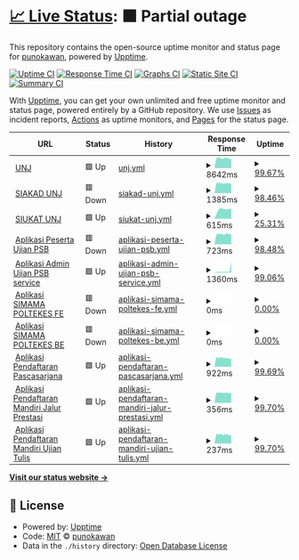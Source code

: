 # [📈 Live Status](https://https://punokawan.github.io/uptime_server_unj): <!--live status--> **🟧 Partial outage**

This repository contains the open-source uptime monitor and status page for [punokawan](https://https://punokawan.github.io/uptime_server_unj/), powered by [Upptime](https://github.com/upptime/upptime).

[![Uptime CI](https://github.com/koj-co/upptime/workflows/Uptime%20CI/badge.svg)](https://github.com/koj-co/upptime/actions?query=workflow%3A%22Uptime+CI%22)
[![Response Time CI](https://github.com/koj-co/upptime/workflows/Response%20Time%20CI/badge.svg)](https://github.com/koj-co/upptime/actions?query=workflow%3A%22Response+Time+CI%22)
[![Graphs CI](https://github.com/koj-co/upptime/workflows/Graphs%20CI/badge.svg)](https://github.com/koj-co/upptime/actions?query=workflow%3A%22Graphs+CI%22)
[![Static Site CI](https://github.com/koj-co/upptime/workflows/Static%20Site%20CI/badge.svg)](https://github.com/koj-co/upptime/actions?query=workflow%3A%22Static+Site+CI%22)
[![Summary CI](https://github.com/koj-co/upptime/workflows/Summary%20CI/badge.svg)](https://github.com/koj-co/upptime/actions?query=workflow%3A%22Summary+CI%22)

With [Upptime](https://upptime.js.org), you can get your own unlimited and free uptime monitor and status page, powered entirely by a GitHub repository. We use [Issues](https://github.com/punokawan/upptime_server_unj/issues) as incident reports, [Actions](https://github.com/punokawan/upptime_server_unj/actions) as uptime monitors, and [Pages](https://https://punokawan.github.io/uptime_server_unj/) for the status page.

<!--start: status pages-->
<!-- This summary is generated by Upptime (https://github.com/upptime/upptime) -->
<!-- Do not edit this manually, your changes will be overwritten -->
<!-- prettier-ignore -->
| URL | Status | History | Response Time | Uptime |
| --- | ------ | ------- | ------------- | ------ |
| <img alt="" src="https://favicons.githubusercontent.com/unj.ac.id" height="13"> [UNJ](http://unj.ac.id) | 🟩 Up | [unj.yml](https://github.com/punokawan/uptime_website_unj/commits/HEAD/history/unj.yml) | <details><summary><img alt="Response time graph" src="./graphs/unj/response-time-week.png" height="20"> 8642ms</summary><br><a href="https://punokawan.github.io/uptime_website_unj/history/unj"><img alt="Response time 8495" src="https://img.shields.io/endpoint?url=https%3A%2F%2Fraw.githubusercontent.com%2Fpunokawan%2Fuptime_website_unj%2FHEAD%2Fapi%2Funj%2Fresponse-time.json"></a><br><a href="https://punokawan.github.io/uptime_website_unj/history/unj"><img alt="24-hour response time 7956" src="https://img.shields.io/endpoint?url=https%3A%2F%2Fraw.githubusercontent.com%2Fpunokawan%2Fuptime_website_unj%2FHEAD%2Fapi%2Funj%2Fresponse-time-day.json"></a><br><a href="https://punokawan.github.io/uptime_website_unj/history/unj"><img alt="7-day response time 8642" src="https://img.shields.io/endpoint?url=https%3A%2F%2Fraw.githubusercontent.com%2Fpunokawan%2Fuptime_website_unj%2FHEAD%2Fapi%2Funj%2Fresponse-time-week.json"></a><br><a href="https://punokawan.github.io/uptime_website_unj/history/unj"><img alt="30-day response time 8524" src="https://img.shields.io/endpoint?url=https%3A%2F%2Fraw.githubusercontent.com%2Fpunokawan%2Fuptime_website_unj%2FHEAD%2Fapi%2Funj%2Fresponse-time-month.json"></a><br><a href="https://punokawan.github.io/uptime_website_unj/history/unj"><img alt="1-year response time 8495" src="https://img.shields.io/endpoint?url=https%3A%2F%2Fraw.githubusercontent.com%2Fpunokawan%2Fuptime_website_unj%2FHEAD%2Fapi%2Funj%2Fresponse-time-year.json"></a></details> | <details><summary><a href="https://punokawan.github.io/uptime_website_unj/history/unj">99.67%</a></summary><a href="https://punokawan.github.io/uptime_website_unj/history/unj"><img alt="All-time uptime 99.66%" src="https://img.shields.io/endpoint?url=https%3A%2F%2Fraw.githubusercontent.com%2Fpunokawan%2Fuptime_website_unj%2FHEAD%2Fapi%2Funj%2Fuptime.json"></a><br><a href="https://punokawan.github.io/uptime_website_unj/history/unj"><img alt="24-hour uptime 100.00%" src="https://img.shields.io/endpoint?url=https%3A%2F%2Fraw.githubusercontent.com%2Fpunokawan%2Fuptime_website_unj%2FHEAD%2Fapi%2Funj%2Fuptime-day.json"></a><br><a href="https://punokawan.github.io/uptime_website_unj/history/unj"><img alt="7-day uptime 99.67%" src="https://img.shields.io/endpoint?url=https%3A%2F%2Fraw.githubusercontent.com%2Fpunokawan%2Fuptime_website_unj%2FHEAD%2Fapi%2Funj%2Fuptime-week.json"></a><br><a href="https://punokawan.github.io/uptime_website_unj/history/unj"><img alt="30-day uptime 99.92%" src="https://img.shields.io/endpoint?url=https%3A%2F%2Fraw.githubusercontent.com%2Fpunokawan%2Fuptime_website_unj%2FHEAD%2Fapi%2Funj%2Fuptime-month.json"></a><br><a href="https://punokawan.github.io/uptime_website_unj/history/unj"><img alt="1-year uptime 99.66%" src="https://img.shields.io/endpoint?url=https%3A%2F%2Fraw.githubusercontent.com%2Fpunokawan%2Fuptime_website_unj%2FHEAD%2Fapi%2Funj%2Fuptime-year.json"></a></details>
| <img alt="" src="https://favicons.githubusercontent.com/siakad.unj.ac.id" height="13"> [SIAKAD UNJ](http://siakad.unj.ac.id) | 🟥 Down | [siakad-unj.yml](https://github.com/punokawan/uptime_website_unj/commits/HEAD/history/siakad-unj.yml) | <details><summary><img alt="Response time graph" src="./graphs/siakad-unj/response-time-week.png" height="20"> 1385ms</summary><br><a href="https://punokawan.github.io/uptime_website_unj/history/siakad-unj"><img alt="Response time 2992" src="https://img.shields.io/endpoint?url=https%3A%2F%2Fraw.githubusercontent.com%2Fpunokawan%2Fuptime_website_unj%2FHEAD%2Fapi%2Fsiakad-unj%2Fresponse-time.json"></a><br><a href="https://punokawan.github.io/uptime_website_unj/history/siakad-unj"><img alt="24-hour response time 0" src="https://img.shields.io/endpoint?url=https%3A%2F%2Fraw.githubusercontent.com%2Fpunokawan%2Fuptime_website_unj%2FHEAD%2Fapi%2Fsiakad-unj%2Fresponse-time-day.json"></a><br><a href="https://punokawan.github.io/uptime_website_unj/history/siakad-unj"><img alt="7-day response time 1385" src="https://img.shields.io/endpoint?url=https%3A%2F%2Fraw.githubusercontent.com%2Fpunokawan%2Fuptime_website_unj%2FHEAD%2Fapi%2Fsiakad-unj%2Fresponse-time-week.json"></a><br><a href="https://punokawan.github.io/uptime_website_unj/history/siakad-unj"><img alt="30-day response time 5016" src="https://img.shields.io/endpoint?url=https%3A%2F%2Fraw.githubusercontent.com%2Fpunokawan%2Fuptime_website_unj%2FHEAD%2Fapi%2Fsiakad-unj%2Fresponse-time-month.json"></a><br><a href="https://punokawan.github.io/uptime_website_unj/history/siakad-unj"><img alt="1-year response time 2992" src="https://img.shields.io/endpoint?url=https%3A%2F%2Fraw.githubusercontent.com%2Fpunokawan%2Fuptime_website_unj%2FHEAD%2Fapi%2Fsiakad-unj%2Fresponse-time-year.json"></a></details> | <details><summary><a href="https://punokawan.github.io/uptime_website_unj/history/siakad-unj">98.46%</a></summary><a href="https://punokawan.github.io/uptime_website_unj/history/siakad-unj"><img alt="All-time uptime 99.54%" src="https://img.shields.io/endpoint?url=https%3A%2F%2Fraw.githubusercontent.com%2Fpunokawan%2Fuptime_website_unj%2FHEAD%2Fapi%2Fsiakad-unj%2Fuptime.json"></a><br><a href="https://punokawan.github.io/uptime_website_unj/history/siakad-unj"><img alt="24-hour uptime 91.53%" src="https://img.shields.io/endpoint?url=https%3A%2F%2Fraw.githubusercontent.com%2Fpunokawan%2Fuptime_website_unj%2FHEAD%2Fapi%2Fsiakad-unj%2Fuptime-day.json"></a><br><a href="https://punokawan.github.io/uptime_website_unj/history/siakad-unj"><img alt="7-day uptime 98.46%" src="https://img.shields.io/endpoint?url=https%3A%2F%2Fraw.githubusercontent.com%2Fpunokawan%2Fuptime_website_unj%2FHEAD%2Fapi%2Fsiakad-unj%2Fuptime-week.json"></a><br><a href="https://punokawan.github.io/uptime_website_unj/history/siakad-unj"><img alt="30-day uptime 98.91%" src="https://img.shields.io/endpoint?url=https%3A%2F%2Fraw.githubusercontent.com%2Fpunokawan%2Fuptime_website_unj%2FHEAD%2Fapi%2Fsiakad-unj%2Fuptime-month.json"></a><br><a href="https://punokawan.github.io/uptime_website_unj/history/siakad-unj"><img alt="1-year uptime 99.54%" src="https://img.shields.io/endpoint?url=https%3A%2F%2Fraw.githubusercontent.com%2Fpunokawan%2Fuptime_website_unj%2FHEAD%2Fapi%2Fsiakad-unj%2Fuptime-year.json"></a></details>
| <img alt="" src="https://favicons.githubusercontent.com/siukat.unj.ac.id" height="13"> [SIUKAT UNJ](http://siukat.unj.ac.id) | 🟩 Up | [siukat-unj.yml](https://github.com/punokawan/uptime_website_unj/commits/HEAD/history/siukat-unj.yml) | <details><summary><img alt="Response time graph" src="./graphs/siukat-unj/response-time-week.png" height="20"> 615ms</summary><br><a href="https://punokawan.github.io/uptime_website_unj/history/siukat-unj"><img alt="Response time 615" src="https://img.shields.io/endpoint?url=https%3A%2F%2Fraw.githubusercontent.com%2Fpunokawan%2Fuptime_website_unj%2FHEAD%2Fapi%2Fsiukat-unj%2Fresponse-time.json"></a><br><a href="https://punokawan.github.io/uptime_website_unj/history/siukat-unj"><img alt="24-hour response time 625" src="https://img.shields.io/endpoint?url=https%3A%2F%2Fraw.githubusercontent.com%2Fpunokawan%2Fuptime_website_unj%2FHEAD%2Fapi%2Fsiukat-unj%2Fresponse-time-day.json"></a><br><a href="https://punokawan.github.io/uptime_website_unj/history/siukat-unj"><img alt="7-day response time 615" src="https://img.shields.io/endpoint?url=https%3A%2F%2Fraw.githubusercontent.com%2Fpunokawan%2Fuptime_website_unj%2FHEAD%2Fapi%2Fsiukat-unj%2Fresponse-time-week.json"></a><br><a href="https://punokawan.github.io/uptime_website_unj/history/siukat-unj"><img alt="30-day response time 615" src="https://img.shields.io/endpoint?url=https%3A%2F%2Fraw.githubusercontent.com%2Fpunokawan%2Fuptime_website_unj%2FHEAD%2Fapi%2Fsiukat-unj%2Fresponse-time-month.json"></a><br><a href="https://punokawan.github.io/uptime_website_unj/history/siukat-unj"><img alt="1-year response time 615" src="https://img.shields.io/endpoint?url=https%3A%2F%2Fraw.githubusercontent.com%2Fpunokawan%2Fuptime_website_unj%2FHEAD%2Fapi%2Fsiukat-unj%2Fresponse-time-year.json"></a></details> | <details><summary><a href="https://punokawan.github.io/uptime_website_unj/history/siukat-unj">25.31%</a></summary><a href="https://punokawan.github.io/uptime_website_unj/history/siukat-unj"><img alt="All-time uptime 2.45%" src="https://img.shields.io/endpoint?url=https%3A%2F%2Fraw.githubusercontent.com%2Fpunokawan%2Fuptime_website_unj%2FHEAD%2Fapi%2Fsiukat-unj%2Fuptime.json"></a><br><a href="https://punokawan.github.io/uptime_website_unj/history/siukat-unj"><img alt="24-hour uptime 100.00%" src="https://img.shields.io/endpoint?url=https%3A%2F%2Fraw.githubusercontent.com%2Fpunokawan%2Fuptime_website_unj%2FHEAD%2Fapi%2Fsiukat-unj%2Fuptime-day.json"></a><br><a href="https://punokawan.github.io/uptime_website_unj/history/siukat-unj"><img alt="7-day uptime 25.31%" src="https://img.shields.io/endpoint?url=https%3A%2F%2Fraw.githubusercontent.com%2Fpunokawan%2Fuptime_website_unj%2FHEAD%2Fapi%2Fsiukat-unj%2Fuptime-week.json"></a><br><a href="https://punokawan.github.io/uptime_website_unj/history/siukat-unj"><img alt="30-day uptime 13.78%" src="https://img.shields.io/endpoint?url=https%3A%2F%2Fraw.githubusercontent.com%2Fpunokawan%2Fuptime_website_unj%2FHEAD%2Fapi%2Fsiukat-unj%2Fuptime-month.json"></a><br><a href="https://punokawan.github.io/uptime_website_unj/history/siukat-unj"><img alt="1-year uptime 2.45%" src="https://img.shields.io/endpoint?url=https%3A%2F%2Fraw.githubusercontent.com%2Fpunokawan%2Fuptime_website_unj%2FHEAD%2Fapi%2Fsiukat-unj%2Fuptime-year.json"></a></details>
| <img alt="" src="https://favicons.githubusercontent.com/103.8.12.221" height="13"> [Aplikasi Peserta Ujian PSB](http://103.8.12.221/login) | 🟥 Down | [aplikasi-peserta-ujian-psb.yml](https://github.com/punokawan/uptime_website_unj/commits/HEAD/history/aplikasi-peserta-ujian-psb.yml) | <details><summary><img alt="Response time graph" src="./graphs/aplikasi-peserta-ujian-psb/response-time-week.png" height="20"> 723ms</summary><br><a href="https://punokawan.github.io/uptime_website_unj/history/aplikasi-peserta-ujian-psb"><img alt="Response time 758" src="https://img.shields.io/endpoint?url=https%3A%2F%2Fraw.githubusercontent.com%2Fpunokawan%2Fuptime_website_unj%2FHEAD%2Fapi%2Faplikasi-peserta-ujian-psb%2Fresponse-time.json"></a><br><a href="https://punokawan.github.io/uptime_website_unj/history/aplikasi-peserta-ujian-psb"><img alt="24-hour response time 0" src="https://img.shields.io/endpoint?url=https%3A%2F%2Fraw.githubusercontent.com%2Fpunokawan%2Fuptime_website_unj%2FHEAD%2Fapi%2Faplikasi-peserta-ujian-psb%2Fresponse-time-day.json"></a><br><a href="https://punokawan.github.io/uptime_website_unj/history/aplikasi-peserta-ujian-psb"><img alt="7-day response time 723" src="https://img.shields.io/endpoint?url=https%3A%2F%2Fraw.githubusercontent.com%2Fpunokawan%2Fuptime_website_unj%2FHEAD%2Fapi%2Faplikasi-peserta-ujian-psb%2Fresponse-time-week.json"></a><br><a href="https://punokawan.github.io/uptime_website_unj/history/aplikasi-peserta-ujian-psb"><img alt="30-day response time 762" src="https://img.shields.io/endpoint?url=https%3A%2F%2Fraw.githubusercontent.com%2Fpunokawan%2Fuptime_website_unj%2FHEAD%2Fapi%2Faplikasi-peserta-ujian-psb%2Fresponse-time-month.json"></a><br><a href="https://punokawan.github.io/uptime_website_unj/history/aplikasi-peserta-ujian-psb"><img alt="1-year response time 758" src="https://img.shields.io/endpoint?url=https%3A%2F%2Fraw.githubusercontent.com%2Fpunokawan%2Fuptime_website_unj%2FHEAD%2Fapi%2Faplikasi-peserta-ujian-psb%2Fresponse-time-year.json"></a></details> | <details><summary><a href="https://punokawan.github.io/uptime_website_unj/history/aplikasi-peserta-ujian-psb">98.48%</a></summary><a href="https://punokawan.github.io/uptime_website_unj/history/aplikasi-peserta-ujian-psb"><img alt="All-time uptime 99.43%" src="https://img.shields.io/endpoint?url=https%3A%2F%2Fraw.githubusercontent.com%2Fpunokawan%2Fuptime_website_unj%2FHEAD%2Fapi%2Faplikasi-peserta-ujian-psb%2Fuptime.json"></a><br><a href="https://punokawan.github.io/uptime_website_unj/history/aplikasi-peserta-ujian-psb"><img alt="24-hour uptime 91.56%" src="https://img.shields.io/endpoint?url=https%3A%2F%2Fraw.githubusercontent.com%2Fpunokawan%2Fuptime_website_unj%2FHEAD%2Fapi%2Faplikasi-peserta-ujian-psb%2Fuptime-day.json"></a><br><a href="https://punokawan.github.io/uptime_website_unj/history/aplikasi-peserta-ujian-psb"><img alt="7-day uptime 98.48%" src="https://img.shields.io/endpoint?url=https%3A%2F%2Fraw.githubusercontent.com%2Fpunokawan%2Fuptime_website_unj%2FHEAD%2Fapi%2Faplikasi-peserta-ujian-psb%2Fuptime-week.json"></a><br><a href="https://punokawan.github.io/uptime_website_unj/history/aplikasi-peserta-ujian-psb"><img alt="30-day uptime 99.41%" src="https://img.shields.io/endpoint?url=https%3A%2F%2Fraw.githubusercontent.com%2Fpunokawan%2Fuptime_website_unj%2FHEAD%2Fapi%2Faplikasi-peserta-ujian-psb%2Fuptime-month.json"></a><br><a href="https://punokawan.github.io/uptime_website_unj/history/aplikasi-peserta-ujian-psb"><img alt="1-year uptime 99.43%" src="https://img.shields.io/endpoint?url=https%3A%2F%2Fraw.githubusercontent.com%2Fpunokawan%2Fuptime_website_unj%2FHEAD%2Fapi%2Faplikasi-peserta-ujian-psb%2Fuptime-year.json"></a></details>
| <img alt="" src="https://favicons.githubusercontent.com/103.8.12.221" height="13"> [Aplikasi Admin Ujian PSB service](http://103.8.12.221:3000/) | 🟩 Up | [aplikasi-admin-ujian-psb-service.yml](https://github.com/punokawan/uptime_website_unj/commits/HEAD/history/aplikasi-admin-ujian-psb-service.yml) | <details><summary><img alt="Response time graph" src="./graphs/aplikasi-admin-ujian-psb-service/response-time-week.png" height="20"> 1360ms</summary><br><a href="https://punokawan.github.io/uptime_website_unj/history/aplikasi-admin-ujian-psb-service"><img alt="Response time 676" src="https://img.shields.io/endpoint?url=https%3A%2F%2Fraw.githubusercontent.com%2Fpunokawan%2Fuptime_website_unj%2FHEAD%2Fapi%2Faplikasi-admin-ujian-psb-service%2Fresponse-time.json"></a><br><a href="https://punokawan.github.io/uptime_website_unj/history/aplikasi-admin-ujian-psb-service"><img alt="24-hour response time 7560" src="https://img.shields.io/endpoint?url=https%3A%2F%2Fraw.githubusercontent.com%2Fpunokawan%2Fuptime_website_unj%2FHEAD%2Fapi%2Faplikasi-admin-ujian-psb-service%2Fresponse-time-day.json"></a><br><a href="https://punokawan.github.io/uptime_website_unj/history/aplikasi-admin-ujian-psb-service"><img alt="7-day response time 1360" src="https://img.shields.io/endpoint?url=https%3A%2F%2Fraw.githubusercontent.com%2Fpunokawan%2Fuptime_website_unj%2FHEAD%2Fapi%2Faplikasi-admin-ujian-psb-service%2Fresponse-time-week.json"></a><br><a href="https://punokawan.github.io/uptime_website_unj/history/aplikasi-admin-ujian-psb-service"><img alt="30-day response time 711" src="https://img.shields.io/endpoint?url=https%3A%2F%2Fraw.githubusercontent.com%2Fpunokawan%2Fuptime_website_unj%2FHEAD%2Fapi%2Faplikasi-admin-ujian-psb-service%2Fresponse-time-month.json"></a><br><a href="https://punokawan.github.io/uptime_website_unj/history/aplikasi-admin-ujian-psb-service"><img alt="1-year response time 676" src="https://img.shields.io/endpoint?url=https%3A%2F%2Fraw.githubusercontent.com%2Fpunokawan%2Fuptime_website_unj%2FHEAD%2Fapi%2Faplikasi-admin-ujian-psb-service%2Fresponse-time-year.json"></a></details> | <details><summary><a href="https://punokawan.github.io/uptime_website_unj/history/aplikasi-admin-ujian-psb-service">99.06%</a></summary><a href="https://punokawan.github.io/uptime_website_unj/history/aplikasi-admin-ujian-psb-service"><img alt="All-time uptime 99.56%" src="https://img.shields.io/endpoint?url=https%3A%2F%2Fraw.githubusercontent.com%2Fpunokawan%2Fuptime_website_unj%2FHEAD%2Fapi%2Faplikasi-admin-ujian-psb-service%2Fuptime.json"></a><br><a href="https://punokawan.github.io/uptime_website_unj/history/aplikasi-admin-ujian-psb-service"><img alt="24-hour uptime 95.63%" src="https://img.shields.io/endpoint?url=https%3A%2F%2Fraw.githubusercontent.com%2Fpunokawan%2Fuptime_website_unj%2FHEAD%2Fapi%2Faplikasi-admin-ujian-psb-service%2Fuptime-day.json"></a><br><a href="https://punokawan.github.io/uptime_website_unj/history/aplikasi-admin-ujian-psb-service"><img alt="7-day uptime 99.06%" src="https://img.shields.io/endpoint?url=https%3A%2F%2Fraw.githubusercontent.com%2Fpunokawan%2Fuptime_website_unj%2FHEAD%2Fapi%2Faplikasi-admin-ujian-psb-service%2Fuptime-week.json"></a><br><a href="https://punokawan.github.io/uptime_website_unj/history/aplikasi-admin-ujian-psb-service"><img alt="30-day uptime 99.55%" src="https://img.shields.io/endpoint?url=https%3A%2F%2Fraw.githubusercontent.com%2Fpunokawan%2Fuptime_website_unj%2FHEAD%2Fapi%2Faplikasi-admin-ujian-psb-service%2Fuptime-month.json"></a><br><a href="https://punokawan.github.io/uptime_website_unj/history/aplikasi-admin-ujian-psb-service"><img alt="1-year uptime 99.56%" src="https://img.shields.io/endpoint?url=https%3A%2F%2Fraw.githubusercontent.com%2Fpunokawan%2Fuptime_website_unj%2FHEAD%2Fapi%2Faplikasi-admin-ujian-psb-service%2Fuptime-year.json"></a></details>
| <img alt="" src="https://favicons.githubusercontent.com/103.74.143.73" height="13"> [Aplikasi SIMAMA POLTEKES FE](http://103.74.143.73/) | 🟥 Down | [aplikasi-simama-poltekes-fe.yml](https://github.com/punokawan/uptime_website_unj/commits/HEAD/history/aplikasi-simama-poltekes-fe.yml) | <details><summary><img alt="Response time graph" src="./graphs/aplikasi-simama-poltekes-fe/response-time-week.png" height="20"> 0ms</summary><br><a href="https://punokawan.github.io/uptime_website_unj/history/aplikasi-simama-poltekes-fe"><img alt="Response time 0" src="https://img.shields.io/endpoint?url=https%3A%2F%2Fraw.githubusercontent.com%2Fpunokawan%2Fuptime_website_unj%2FHEAD%2Fapi%2Faplikasi-simama-poltekes-fe%2Fresponse-time.json"></a><br><a href="https://punokawan.github.io/uptime_website_unj/history/aplikasi-simama-poltekes-fe"><img alt="24-hour response time 0" src="https://img.shields.io/endpoint?url=https%3A%2F%2Fraw.githubusercontent.com%2Fpunokawan%2Fuptime_website_unj%2FHEAD%2Fapi%2Faplikasi-simama-poltekes-fe%2Fresponse-time-day.json"></a><br><a href="https://punokawan.github.io/uptime_website_unj/history/aplikasi-simama-poltekes-fe"><img alt="7-day response time 0" src="https://img.shields.io/endpoint?url=https%3A%2F%2Fraw.githubusercontent.com%2Fpunokawan%2Fuptime_website_unj%2FHEAD%2Fapi%2Faplikasi-simama-poltekes-fe%2Fresponse-time-week.json"></a><br><a href="https://punokawan.github.io/uptime_website_unj/history/aplikasi-simama-poltekes-fe"><img alt="30-day response time 0" src="https://img.shields.io/endpoint?url=https%3A%2F%2Fraw.githubusercontent.com%2Fpunokawan%2Fuptime_website_unj%2FHEAD%2Fapi%2Faplikasi-simama-poltekes-fe%2Fresponse-time-month.json"></a><br><a href="https://punokawan.github.io/uptime_website_unj/history/aplikasi-simama-poltekes-fe"><img alt="1-year response time 0" src="https://img.shields.io/endpoint?url=https%3A%2F%2Fraw.githubusercontent.com%2Fpunokawan%2Fuptime_website_unj%2FHEAD%2Fapi%2Faplikasi-simama-poltekes-fe%2Fresponse-time-year.json"></a></details> | <details><summary><a href="https://punokawan.github.io/uptime_website_unj/history/aplikasi-simama-poltekes-fe">0.00%</a></summary><a href="https://punokawan.github.io/uptime_website_unj/history/aplikasi-simama-poltekes-fe"><img alt="All-time uptime 0.00%" src="https://img.shields.io/endpoint?url=https%3A%2F%2Fraw.githubusercontent.com%2Fpunokawan%2Fuptime_website_unj%2FHEAD%2Fapi%2Faplikasi-simama-poltekes-fe%2Fuptime.json"></a><br><a href="https://punokawan.github.io/uptime_website_unj/history/aplikasi-simama-poltekes-fe"><img alt="24-hour uptime 0.00%" src="https://img.shields.io/endpoint?url=https%3A%2F%2Fraw.githubusercontent.com%2Fpunokawan%2Fuptime_website_unj%2FHEAD%2Fapi%2Faplikasi-simama-poltekes-fe%2Fuptime-day.json"></a><br><a href="https://punokawan.github.io/uptime_website_unj/history/aplikasi-simama-poltekes-fe"><img alt="7-day uptime 0.00%" src="https://img.shields.io/endpoint?url=https%3A%2F%2Fraw.githubusercontent.com%2Fpunokawan%2Fuptime_website_unj%2FHEAD%2Fapi%2Faplikasi-simama-poltekes-fe%2Fuptime-week.json"></a><br><a href="https://punokawan.github.io/uptime_website_unj/history/aplikasi-simama-poltekes-fe"><img alt="30-day uptime 7.96%" src="https://img.shields.io/endpoint?url=https%3A%2F%2Fraw.githubusercontent.com%2Fpunokawan%2Fuptime_website_unj%2FHEAD%2Fapi%2Faplikasi-simama-poltekes-fe%2Fuptime-month.json"></a><br><a href="https://punokawan.github.io/uptime_website_unj/history/aplikasi-simama-poltekes-fe"><img alt="1-year uptime 0.00%" src="https://img.shields.io/endpoint?url=https%3A%2F%2Fraw.githubusercontent.com%2Fpunokawan%2Fuptime_website_unj%2FHEAD%2Fapi%2Faplikasi-simama-poltekes-fe%2Fuptime-year.json"></a></details>
| <img alt="" src="https://favicons.githubusercontent.com/103.74.143.73" height="13"> [Aplikasi SIMAMA POLTEKES BE](http://103.74.143.73:3000/) | 🟥 Down | [aplikasi-simama-poltekes-be.yml](https://github.com/punokawan/uptime_website_unj/commits/HEAD/history/aplikasi-simama-poltekes-be.yml) | <details><summary><img alt="Response time graph" src="./graphs/aplikasi-simama-poltekes-be/response-time-week.png" height="20"> 0ms</summary><br><a href="https://punokawan.github.io/uptime_website_unj/history/aplikasi-simama-poltekes-be"><img alt="Response time 446" src="https://img.shields.io/endpoint?url=https%3A%2F%2Fraw.githubusercontent.com%2Fpunokawan%2Fuptime_website_unj%2FHEAD%2Fapi%2Faplikasi-simama-poltekes-be%2Fresponse-time.json"></a><br><a href="https://punokawan.github.io/uptime_website_unj/history/aplikasi-simama-poltekes-be"><img alt="24-hour response time 0" src="https://img.shields.io/endpoint?url=https%3A%2F%2Fraw.githubusercontent.com%2Fpunokawan%2Fuptime_website_unj%2FHEAD%2Fapi%2Faplikasi-simama-poltekes-be%2Fresponse-time-day.json"></a><br><a href="https://punokawan.github.io/uptime_website_unj/history/aplikasi-simama-poltekes-be"><img alt="7-day response time 0" src="https://img.shields.io/endpoint?url=https%3A%2F%2Fraw.githubusercontent.com%2Fpunokawan%2Fuptime_website_unj%2FHEAD%2Fapi%2Faplikasi-simama-poltekes-be%2Fresponse-time-week.json"></a><br><a href="https://punokawan.github.io/uptime_website_unj/history/aplikasi-simama-poltekes-be"><img alt="30-day response time 0" src="https://img.shields.io/endpoint?url=https%3A%2F%2Fraw.githubusercontent.com%2Fpunokawan%2Fuptime_website_unj%2FHEAD%2Fapi%2Faplikasi-simama-poltekes-be%2Fresponse-time-month.json"></a><br><a href="https://punokawan.github.io/uptime_website_unj/history/aplikasi-simama-poltekes-be"><img alt="1-year response time 446" src="https://img.shields.io/endpoint?url=https%3A%2F%2Fraw.githubusercontent.com%2Fpunokawan%2Fuptime_website_unj%2FHEAD%2Fapi%2Faplikasi-simama-poltekes-be%2Fresponse-time-year.json"></a></details> | <details><summary><a href="https://punokawan.github.io/uptime_website_unj/history/aplikasi-simama-poltekes-be">0.00%</a></summary><a href="https://punokawan.github.io/uptime_website_unj/history/aplikasi-simama-poltekes-be"><img alt="All-time uptime 2.68%" src="https://img.shields.io/endpoint?url=https%3A%2F%2Fraw.githubusercontent.com%2Fpunokawan%2Fuptime_website_unj%2FHEAD%2Fapi%2Faplikasi-simama-poltekes-be%2Fuptime.json"></a><br><a href="https://punokawan.github.io/uptime_website_unj/history/aplikasi-simama-poltekes-be"><img alt="24-hour uptime 0.00%" src="https://img.shields.io/endpoint?url=https%3A%2F%2Fraw.githubusercontent.com%2Fpunokawan%2Fuptime_website_unj%2FHEAD%2Fapi%2Faplikasi-simama-poltekes-be%2Fuptime-day.json"></a><br><a href="https://punokawan.github.io/uptime_website_unj/history/aplikasi-simama-poltekes-be"><img alt="7-day uptime 0.00%" src="https://img.shields.io/endpoint?url=https%3A%2F%2Fraw.githubusercontent.com%2Fpunokawan%2Fuptime_website_unj%2FHEAD%2Fapi%2Faplikasi-simama-poltekes-be%2Fuptime-week.json"></a><br><a href="https://punokawan.github.io/uptime_website_unj/history/aplikasi-simama-poltekes-be"><img alt="30-day uptime 7.96%" src="https://img.shields.io/endpoint?url=https%3A%2F%2Fraw.githubusercontent.com%2Fpunokawan%2Fuptime_website_unj%2FHEAD%2Fapi%2Faplikasi-simama-poltekes-be%2Fuptime-month.json"></a><br><a href="https://punokawan.github.io/uptime_website_unj/history/aplikasi-simama-poltekes-be"><img alt="1-year uptime 2.68%" src="https://img.shields.io/endpoint?url=https%3A%2F%2Fraw.githubusercontent.com%2Fpunokawan%2Fuptime_website_unj%2FHEAD%2Fapi%2Faplikasi-simama-poltekes-be%2Fuptime-year.json"></a></details>
| <img alt="" src="https://favicons.githubusercontent.com/pendaftaran.unj.ac.id" height="13"> [Aplikasi Pendaftaran Pascasarjana](http://pendaftaran.unj.ac.id/pascasarjana/) | 🟩 Up | [aplikasi-pendaftaran-pascasarjana.yml](https://github.com/punokawan/uptime_website_unj/commits/HEAD/history/aplikasi-pendaftaran-pascasarjana.yml) | <details><summary><img alt="Response time graph" src="./graphs/aplikasi-pendaftaran-pascasarjana/response-time-week.png" height="20"> 922ms</summary><br><a href="https://punokawan.github.io/uptime_website_unj/history/aplikasi-pendaftaran-pascasarjana"><img alt="Response time 929" src="https://img.shields.io/endpoint?url=https%3A%2F%2Fraw.githubusercontent.com%2Fpunokawan%2Fuptime_website_unj%2FHEAD%2Fapi%2Faplikasi-pendaftaran-pascasarjana%2Fresponse-time.json"></a><br><a href="https://punokawan.github.io/uptime_website_unj/history/aplikasi-pendaftaran-pascasarjana"><img alt="24-hour response time 833" src="https://img.shields.io/endpoint?url=https%3A%2F%2Fraw.githubusercontent.com%2Fpunokawan%2Fuptime_website_unj%2FHEAD%2Fapi%2Faplikasi-pendaftaran-pascasarjana%2Fresponse-time-day.json"></a><br><a href="https://punokawan.github.io/uptime_website_unj/history/aplikasi-pendaftaran-pascasarjana"><img alt="7-day response time 922" src="https://img.shields.io/endpoint?url=https%3A%2F%2Fraw.githubusercontent.com%2Fpunokawan%2Fuptime_website_unj%2FHEAD%2Fapi%2Faplikasi-pendaftaran-pascasarjana%2Fresponse-time-week.json"></a><br><a href="https://punokawan.github.io/uptime_website_unj/history/aplikasi-pendaftaran-pascasarjana"><img alt="30-day response time 937" src="https://img.shields.io/endpoint?url=https%3A%2F%2Fraw.githubusercontent.com%2Fpunokawan%2Fuptime_website_unj%2FHEAD%2Fapi%2Faplikasi-pendaftaran-pascasarjana%2Fresponse-time-month.json"></a><br><a href="https://punokawan.github.io/uptime_website_unj/history/aplikasi-pendaftaran-pascasarjana"><img alt="1-year response time 929" src="https://img.shields.io/endpoint?url=https%3A%2F%2Fraw.githubusercontent.com%2Fpunokawan%2Fuptime_website_unj%2FHEAD%2Fapi%2Faplikasi-pendaftaran-pascasarjana%2Fresponse-time-year.json"></a></details> | <details><summary><a href="https://punokawan.github.io/uptime_website_unj/history/aplikasi-pendaftaran-pascasarjana">99.69%</a></summary><a href="https://punokawan.github.io/uptime_website_unj/history/aplikasi-pendaftaran-pascasarjana"><img alt="All-time uptime 99.93%" src="https://img.shields.io/endpoint?url=https%3A%2F%2Fraw.githubusercontent.com%2Fpunokawan%2Fuptime_website_unj%2FHEAD%2Fapi%2Faplikasi-pendaftaran-pascasarjana%2Fuptime.json"></a><br><a href="https://punokawan.github.io/uptime_website_unj/history/aplikasi-pendaftaran-pascasarjana"><img alt="24-hour uptime 100.00%" src="https://img.shields.io/endpoint?url=https%3A%2F%2Fraw.githubusercontent.com%2Fpunokawan%2Fuptime_website_unj%2FHEAD%2Fapi%2Faplikasi-pendaftaran-pascasarjana%2Fuptime-day.json"></a><br><a href="https://punokawan.github.io/uptime_website_unj/history/aplikasi-pendaftaran-pascasarjana"><img alt="7-day uptime 99.69%" src="https://img.shields.io/endpoint?url=https%3A%2F%2Fraw.githubusercontent.com%2Fpunokawan%2Fuptime_website_unj%2FHEAD%2Fapi%2Faplikasi-pendaftaran-pascasarjana%2Fuptime-week.json"></a><br><a href="https://punokawan.github.io/uptime_website_unj/history/aplikasi-pendaftaran-pascasarjana"><img alt="30-day uptime 99.93%" src="https://img.shields.io/endpoint?url=https%3A%2F%2Fraw.githubusercontent.com%2Fpunokawan%2Fuptime_website_unj%2FHEAD%2Fapi%2Faplikasi-pendaftaran-pascasarjana%2Fuptime-month.json"></a><br><a href="https://punokawan.github.io/uptime_website_unj/history/aplikasi-pendaftaran-pascasarjana"><img alt="1-year uptime 99.93%" src="https://img.shields.io/endpoint?url=https%3A%2F%2Fraw.githubusercontent.com%2Fpunokawan%2Fuptime_website_unj%2FHEAD%2Fapi%2Faplikasi-pendaftaran-pascasarjana%2Fuptime-year.json"></a></details>
| <img alt="" src="https://favicons.githubusercontent.com/pendaftaran.unj.ac.id" height="13"> [Aplikasi Pendaftaran Mandiri Jalur Prestasi](http://pendaftaran.unj.ac.id/prestasi/) | 🟩 Up | [aplikasi-pendaftaran-mandiri-jalur-prestasi.yml](https://github.com/punokawan/uptime_website_unj/commits/HEAD/history/aplikasi-pendaftaran-mandiri-jalur-prestasi.yml) | <details><summary><img alt="Response time graph" src="./graphs/aplikasi-pendaftaran-mandiri-jalur-prestasi/response-time-week.png" height="20"> 356ms</summary><br><a href="https://punokawan.github.io/uptime_website_unj/history/aplikasi-pendaftaran-mandiri-jalur-prestasi"><img alt="Response time 378" src="https://img.shields.io/endpoint?url=https%3A%2F%2Fraw.githubusercontent.com%2Fpunokawan%2Fuptime_website_unj%2FHEAD%2Fapi%2Faplikasi-pendaftaran-mandiri-jalur-prestasi%2Fresponse-time.json"></a><br><a href="https://punokawan.github.io/uptime_website_unj/history/aplikasi-pendaftaran-mandiri-jalur-prestasi"><img alt="24-hour response time 346" src="https://img.shields.io/endpoint?url=https%3A%2F%2Fraw.githubusercontent.com%2Fpunokawan%2Fuptime_website_unj%2FHEAD%2Fapi%2Faplikasi-pendaftaran-mandiri-jalur-prestasi%2Fresponse-time-day.json"></a><br><a href="https://punokawan.github.io/uptime_website_unj/history/aplikasi-pendaftaran-mandiri-jalur-prestasi"><img alt="7-day response time 356" src="https://img.shields.io/endpoint?url=https%3A%2F%2Fraw.githubusercontent.com%2Fpunokawan%2Fuptime_website_unj%2FHEAD%2Fapi%2Faplikasi-pendaftaran-mandiri-jalur-prestasi%2Fresponse-time-week.json"></a><br><a href="https://punokawan.github.io/uptime_website_unj/history/aplikasi-pendaftaran-mandiri-jalur-prestasi"><img alt="30-day response time 363" src="https://img.shields.io/endpoint?url=https%3A%2F%2Fraw.githubusercontent.com%2Fpunokawan%2Fuptime_website_unj%2FHEAD%2Fapi%2Faplikasi-pendaftaran-mandiri-jalur-prestasi%2Fresponse-time-month.json"></a><br><a href="https://punokawan.github.io/uptime_website_unj/history/aplikasi-pendaftaran-mandiri-jalur-prestasi"><img alt="1-year response time 378" src="https://img.shields.io/endpoint?url=https%3A%2F%2Fraw.githubusercontent.com%2Fpunokawan%2Fuptime_website_unj%2FHEAD%2Fapi%2Faplikasi-pendaftaran-mandiri-jalur-prestasi%2Fresponse-time-year.json"></a></details> | <details><summary><a href="https://punokawan.github.io/uptime_website_unj/history/aplikasi-pendaftaran-mandiri-jalur-prestasi">99.70%</a></summary><a href="https://punokawan.github.io/uptime_website_unj/history/aplikasi-pendaftaran-mandiri-jalur-prestasi"><img alt="All-time uptime 99.93%" src="https://img.shields.io/endpoint?url=https%3A%2F%2Fraw.githubusercontent.com%2Fpunokawan%2Fuptime_website_unj%2FHEAD%2Fapi%2Faplikasi-pendaftaran-mandiri-jalur-prestasi%2Fuptime.json"></a><br><a href="https://punokawan.github.io/uptime_website_unj/history/aplikasi-pendaftaran-mandiri-jalur-prestasi"><img alt="24-hour uptime 100.00%" src="https://img.shields.io/endpoint?url=https%3A%2F%2Fraw.githubusercontent.com%2Fpunokawan%2Fuptime_website_unj%2FHEAD%2Fapi%2Faplikasi-pendaftaran-mandiri-jalur-prestasi%2Fuptime-day.json"></a><br><a href="https://punokawan.github.io/uptime_website_unj/history/aplikasi-pendaftaran-mandiri-jalur-prestasi"><img alt="7-day uptime 99.70%" src="https://img.shields.io/endpoint?url=https%3A%2F%2Fraw.githubusercontent.com%2Fpunokawan%2Fuptime_website_unj%2FHEAD%2Fapi%2Faplikasi-pendaftaran-mandiri-jalur-prestasi%2Fuptime-week.json"></a><br><a href="https://punokawan.github.io/uptime_website_unj/history/aplikasi-pendaftaran-mandiri-jalur-prestasi"><img alt="30-day uptime 99.93%" src="https://img.shields.io/endpoint?url=https%3A%2F%2Fraw.githubusercontent.com%2Fpunokawan%2Fuptime_website_unj%2FHEAD%2Fapi%2Faplikasi-pendaftaran-mandiri-jalur-prestasi%2Fuptime-month.json"></a><br><a href="https://punokawan.github.io/uptime_website_unj/history/aplikasi-pendaftaran-mandiri-jalur-prestasi"><img alt="1-year uptime 99.93%" src="https://img.shields.io/endpoint?url=https%3A%2F%2Fraw.githubusercontent.com%2Fpunokawan%2Fuptime_website_unj%2FHEAD%2Fapi%2Faplikasi-pendaftaran-mandiri-jalur-prestasi%2Fuptime-year.json"></a></details>
| <img alt="" src="https://favicons.githubusercontent.com/pendaftaran.unj.ac.id" height="13"> [Aplikasi Pendaftaran Mandiri Ujian Tulis](http://pendaftaran.unj.ac.id/) | 🟩 Up | [aplikasi-pendaftaran-mandiri-ujian-tulis.yml](https://github.com/punokawan/uptime_website_unj/commits/HEAD/history/aplikasi-pendaftaran-mandiri-ujian-tulis.yml) | <details><summary><img alt="Response time graph" src="./graphs/aplikasi-pendaftaran-mandiri-ujian-tulis/response-time-week.png" height="20"> 237ms</summary><br><a href="https://punokawan.github.io/uptime_website_unj/history/aplikasi-pendaftaran-mandiri-ujian-tulis"><img alt="Response time 244" src="https://img.shields.io/endpoint?url=https%3A%2F%2Fraw.githubusercontent.com%2Fpunokawan%2Fuptime_website_unj%2FHEAD%2Fapi%2Faplikasi-pendaftaran-mandiri-ujian-tulis%2Fresponse-time.json"></a><br><a href="https://punokawan.github.io/uptime_website_unj/history/aplikasi-pendaftaran-mandiri-ujian-tulis"><img alt="24-hour response time 225" src="https://img.shields.io/endpoint?url=https%3A%2F%2Fraw.githubusercontent.com%2Fpunokawan%2Fuptime_website_unj%2FHEAD%2Fapi%2Faplikasi-pendaftaran-mandiri-ujian-tulis%2Fresponse-time-day.json"></a><br><a href="https://punokawan.github.io/uptime_website_unj/history/aplikasi-pendaftaran-mandiri-ujian-tulis"><img alt="7-day response time 237" src="https://img.shields.io/endpoint?url=https%3A%2F%2Fraw.githubusercontent.com%2Fpunokawan%2Fuptime_website_unj%2FHEAD%2Fapi%2Faplikasi-pendaftaran-mandiri-ujian-tulis%2Fresponse-time-week.json"></a><br><a href="https://punokawan.github.io/uptime_website_unj/history/aplikasi-pendaftaran-mandiri-ujian-tulis"><img alt="30-day response time 244" src="https://img.shields.io/endpoint?url=https%3A%2F%2Fraw.githubusercontent.com%2Fpunokawan%2Fuptime_website_unj%2FHEAD%2Fapi%2Faplikasi-pendaftaran-mandiri-ujian-tulis%2Fresponse-time-month.json"></a><br><a href="https://punokawan.github.io/uptime_website_unj/history/aplikasi-pendaftaran-mandiri-ujian-tulis"><img alt="1-year response time 244" src="https://img.shields.io/endpoint?url=https%3A%2F%2Fraw.githubusercontent.com%2Fpunokawan%2Fuptime_website_unj%2FHEAD%2Fapi%2Faplikasi-pendaftaran-mandiri-ujian-tulis%2Fresponse-time-year.json"></a></details> | <details><summary><a href="https://punokawan.github.io/uptime_website_unj/history/aplikasi-pendaftaran-mandiri-ujian-tulis">99.70%</a></summary><a href="https://punokawan.github.io/uptime_website_unj/history/aplikasi-pendaftaran-mandiri-ujian-tulis"><img alt="All-time uptime 99.93%" src="https://img.shields.io/endpoint?url=https%3A%2F%2Fraw.githubusercontent.com%2Fpunokawan%2Fuptime_website_unj%2FHEAD%2Fapi%2Faplikasi-pendaftaran-mandiri-ujian-tulis%2Fuptime.json"></a><br><a href="https://punokawan.github.io/uptime_website_unj/history/aplikasi-pendaftaran-mandiri-ujian-tulis"><img alt="24-hour uptime 100.00%" src="https://img.shields.io/endpoint?url=https%3A%2F%2Fraw.githubusercontent.com%2Fpunokawan%2Fuptime_website_unj%2FHEAD%2Fapi%2Faplikasi-pendaftaran-mandiri-ujian-tulis%2Fuptime-day.json"></a><br><a href="https://punokawan.github.io/uptime_website_unj/history/aplikasi-pendaftaran-mandiri-ujian-tulis"><img alt="7-day uptime 99.70%" src="https://img.shields.io/endpoint?url=https%3A%2F%2Fraw.githubusercontent.com%2Fpunokawan%2Fuptime_website_unj%2FHEAD%2Fapi%2Faplikasi-pendaftaran-mandiri-ujian-tulis%2Fuptime-week.json"></a><br><a href="https://punokawan.github.io/uptime_website_unj/history/aplikasi-pendaftaran-mandiri-ujian-tulis"><img alt="30-day uptime 99.93%" src="https://img.shields.io/endpoint?url=https%3A%2F%2Fraw.githubusercontent.com%2Fpunokawan%2Fuptime_website_unj%2FHEAD%2Fapi%2Faplikasi-pendaftaran-mandiri-ujian-tulis%2Fuptime-month.json"></a><br><a href="https://punokawan.github.io/uptime_website_unj/history/aplikasi-pendaftaran-mandiri-ujian-tulis"><img alt="1-year uptime 99.93%" src="https://img.shields.io/endpoint?url=https%3A%2F%2Fraw.githubusercontent.com%2Fpunokawan%2Fuptime_website_unj%2FHEAD%2Fapi%2Faplikasi-pendaftaran-mandiri-ujian-tulis%2Fuptime-year.json"></a></details>

<!--end: status pages-->

[**Visit our status website →**](https://https://punokawan.github.io/uptime_server_unj/)

## 📄 License

- Powered by: [Upptime](https://github.com/upptime/upptime)
- Code: [MIT](./LICENSE) © [punokawan](https://https://punokawan.github.io/uptime_server_unj/)
- Data in the `./history` directory: [Open Database License](https://opendatacommons.org/licenses/odbl/1-0/)
